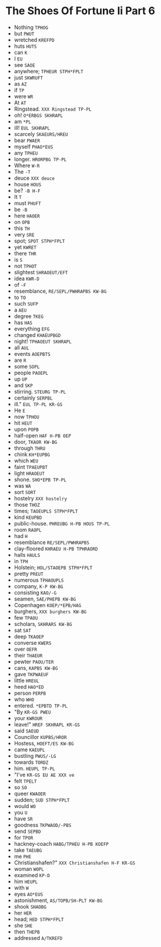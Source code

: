 # The Shoes Of Fortune Ii Part 6

* Nothing `TPHOG`
* but `PWUT`
* wretched `KREFPD`
* huts `HUTS`
* can `K`
* I `EU`
* see `SAOE`
* anywhere; `TPHEUR STPH*FPLT`
* just `SKWRUFT`
* as `AZ`
* if `TP`
* were `WR`
* At `AT`
* Ringstead. `XXX Ringstead TP-PL`
* oh! `O*ERBGS SKHRAPL`
* am `*PL`
* ill! `EUL SKHRAPL`
* scarcely `SKAEURS/HREU`
* bear `PWAER`
* myself `PHAO*EUS`
* any `TPHEU`
* longer. `HRORPBG TP-PL`
* Where `W-R`
* The `-T`
* deuce `XXX deuce`
* house `HOUS`
* be? `-B H-F`
* It `T`
* must `PHUFT`
* be `-B`
* here `HAOER`
* on `OPB`
* this `TH`
* very `SRE`
* spot; `SPOT STPH*FPLT`
* yet `KWRET`
* there `THR`
* is `S`
* not `TPHOT`
* slightest `SHRAOEUT/EFT`
* idea `KWR-D`
* of `-F`
* resemblance, `RE/SEPL/PWHRAPBS KW-BG`
* to `TO`
* such `SUFP`
* a `AEU`
* degree `TKEG`
* has `HAS`
* everything `EFG`
* changed `KHAEUPBGD`
* night! `TPHAOEUT SKHRAPL`
* all `AUL`
* events `AOEPBTS`
* are `R`
* some `SOPL`
* people `PAOEPL`
* up `UP`
* and `SKP`
* stirring. `STEURG TP-PL`
* certainly `SERPBL`
* ill." `EUL TP-PL KR-GS`
* He `E`
* now `TPHOU`
* hit `HEUT`
* upon `POPB`
* half-open `HAF H-PB OEP`
* door, `TKAOR KW-BG`
* through `THRU`
* chink `KH*EUPBG`
* which `WEU`
* faint `TPAEUPBT`
* light `HRAOEUT`
* shone. `SHO*EPB TP-PL`
* was `WA`
* sort `SORT`
* hostelry `XXX hostelry`
* those `THOZ`
* times; `TAOEUPLS STPH*FPLT`
* kind `KEUPBD`
* public-house. `PHREUBG H-PB HOUS TP-PL`
* room `RAOPL`
* had `H`
* resemblance `RE/SEPL/PWHRAPBS`
* clay-floored `KHRAEU H-PB TPHRAORD`
* halls `HAULS`
* in `TPH`
* Holstein; `HOL/STAOEPB STPH*FPLT`
* pretty `PREUT`
* numerous `TPHAOUPLS`
* company, `K-P KW-BG`
* consisting `KAO/-G`
* seamen, `SAE/PHEPB KW-BG`
* Copenhagen `KOEP/*EPB/HAG`
* burghers, `XXX burghers KW-BG`
* few `TPAOU`
* scholars, `SKHRARS KW-BG`
* sat `SAT`
* deep `TKAOEP`
* converse `KWERS`
* over `OEFR`
* their `THAEUR`
* pewter `PAOU/TER`
* cans, `KAPBS KW-BG`
* gave `TKPWAEUF`
* little `HREUL`
* heed `HAO*ED`
* person `PERPB`
* who `WHO`
* entered. `*EPBTD TP-PL`
* "By `KR-GS PWEU`
* your `KWROUR`
* leave!" `HREF SKHRAPL KR-GS`
* said `SAEUD`
* Councillor `KUPBS/HROR`
* Hostess, `HOEFT/ES KW-BG`
* came `KAEUPL`
* bustling `PWUS/-LG`
* towards `TORDZ`
* him. `HEUPL TP-PL`
* "I've `KR-GS EU AE XXX ve`
* felt `TPELT`
* so `SO`
* queer `KWAOER`
* sudden; `SUD STPH*FPLT`
* would `WO`
* you `U`
* have `SR`
* goodness `TKPWAOD/-PBS`
* send `SEPBD`
* for `TPOR`
* hackney-coach `HABG/TPHEU H-PB KOEFP`
* take `TAEUBG`
* me `PHE`
* Christianshafen?" `XXX Christianshafen H-F KR-GS`
* woman `WOPL`
* examined `KP-D`
* him `HEUPL`
* with `W`
* eyes `AO*EUS`
* astonishment, `AS/TOPB/SH-PLT KW-BG`
* shook `SHAOBG`
* her `HER`
* head; `HED STPH*FPLT`
* she `SHE`
* then `THEPB`
* addressed `A/TKREFD`
